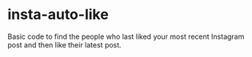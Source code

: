 # insta-auto-like
Basic code to find the people who last liked your most recent Instagram post and then like their latest post.
